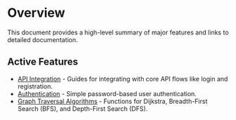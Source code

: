 # Overview

This document provides a high-level summary of major features and links to detailed documentation.

## Active Features

* [API Integration](./integration.md) - Guides for integrating with core API flows like login and registration.
* [Authentication](./auth_flow.md) - Simple password-based user authentication.
* [Graph Traversal Algorithms](./modules/path_finder.md) - Functions for Dijkstra, Breadth-First Search (BFS), and Depth-First Search (DFS).